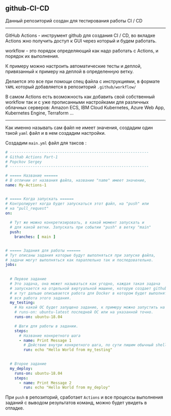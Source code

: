 github-CI-CD
---
Данный репозиторий создан для тестирования работы CI / CD

---
GitHub Actions - инструмент github для создания CI / CD, во
вкладке Actions жно получить доступ к GUI через который и будем
работать.

workflow - это порядок определяющий как надо работать с Actions,
и порядок их выполнения.

К примеру можно настроить автоматические тесты и деплой, привязанный
к примеру на деплой в определенную ветку.

Делается это все при помощи спец файла с инструкциями, в формате
`YAML` который добавляется в репозиторий `.github/workflow/`

В самом Actions есть возможность как добавить свой собственный
workflow так и с уже прописанными настройками для различных
облачных серверов: Amazon ECS, IBM Cloud Kubernetes, Azure Web App,
Kubernetes Engine, Terraform ...

---
Как именно называть сам файл не имеет значения, создадим один такой 
`yaml` файл и в нем создадим настройки.

Создадим `main.yml` файл для таксов :
```yaml
# -------------------------------------------------------------
# Githab Actions Part-1 
# Popckov Sergey
# -------------------------------------------------------------

# ===== Название ======
# В отличии от названия файла, название "name" имеет значение,
name: My-Actions-1


# ===== Когда запускать ======
# Контролирует когда будет запускаться этот файл, на "push" или
# на "pull_request" 
on:
  
  # Тут же можно конкретизировать, в какой момент запускать и 
  # для какой ветки. Запускать при событии "push" в ветку "main"
  push:
    branches: [ main ]


# ===== Задания для работы ======
# Тут описаны задания которые будут выполняться при запуске файла,
# задачи могут выполняться как параллельно так и последовательно.
jobs:
  
  
  # Первое задание 
  # Это задача, она может называться как угодно, каждая такая задача
  # запускается на отдельной виртуальной машине, которую создает github 
  # и тут дальше описывается работа для Docker в котором будет выполнятся
  # вся работа этого задания.  
  my_testing:
    # На какой ОС будет запущено задание, к примеру можно запустить на
    # runs-on: ubuntu-latest последней ОС или на указанной точно.
    runs-on: ubuntu-18.04

    # Шаги для работы в задании.   
    steps:
      # Название конкретного шага
      - name: Print Message 1
        # Действие внутри конкретного шага, по сути пишим обычный shell         
        run: echo "Hello World from my_testing"
        

  # Второе задание  
  my_deploy: 
    runs-on: ubuntu-18.04
    steps:
      - name: Print Message 2
        run: echo "Hello World from my_deploy"
```

При `push` в репозиторий, сработает `Actions` и все процессы выполнения
заданий с выводом результатов команд, можно будет увидеть в отладке.




